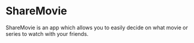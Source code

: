 # ShareMovie

ShareMovie is an app which allows you to easily decide on what movie or series to watch with your friends.
